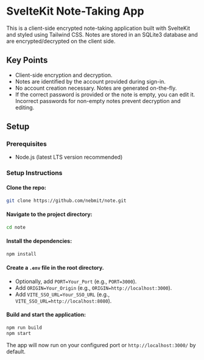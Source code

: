 # SvelteKit Note-Taking App

This is a client-side encrypted note-taking application built with SvelteKit and styled using Tailwind CSS. Notes are stored in an SQLite3 database and are encrypted/decrypted on the client side.

## Key Points
- Client-side encryption and decryption.
- Notes are identified by the account provided during sign-in.
- No account creation necessary. Notes are generated on-the-fly.
- If the correct password is provided or the note is empty, you can edit it. Incorrect passwords for non-empty notes prevent decryption and editing.

## Setup

### Prerequisites
- Node.js (latest LTS version recommended)

### Setup Instructions

#### Clone the repo:
```bash
git clone https://github.com/nebmit/note.git
```

#### Navigate to the project directory:
```bash
cd note
```

#### Install the dependencies:
```bash
npm install
```

#### Create a `.env` file in the root directory.
- Optionally, add `PORT=Your_Port` (e.g., `PORT=3000`).
- Add `ORIGIN=Your_Origin` (e.g., `ORIGIN=http://localhost:3000`).
- Add `VITE_SSO_URL=Your_SSO_URL` (e.g., `VITE_SSO_URL=http://localhost:8080`).

#### Build and start the application:
```bash
npm run build
npm start
```

The app will now run on your configured port or `http://localhost:3000/` by default.
